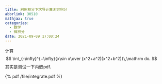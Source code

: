 ```yaml
---
title: 利用积分下求导计算无穷积分
abbrlink: 30510
mathjax: true
categories:
  - 数学
  - 微积分
date: 2021-09-09 17:00:24
---
```


计算
$$
\int_{-\infty}^{+\infty}{x\sin x\over (x^2+a^2)(x^2+b^2)}\,\mathrm dx.
$$
其实是测试一下内嵌pdf.

<!--more-->

{% pdf /file/integrate.pdf %}

